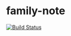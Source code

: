 # family-note

[![Build Status](https://travis-ci.org/lc-apps-dev/family-note.svg?branch=master)](https://travis-ci.org/lc-apps-dev/family-note)
